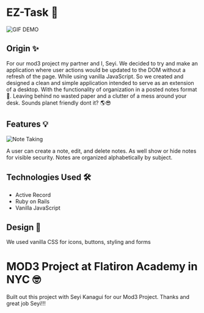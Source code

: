 # EZ-Task 📝

![GIF DEMO](gif/EZ-GIF.gif)

## Origin ✨
For our mod3 project my partner and I, Seyi. We decided to try and make an application where user actions would be updated to the DOM without a refresh of the page. While using vanilla JavaScript. So we created and designed a clean and simple application intended to serve as an extension of a desktop. With the functionality of organization in a posted notes format📝. Leaving behind no wasted paper and a clutter of a mess around your desk. Sounds planet friendly dont it? 🌎😎

## Features 💡

![Note Taking](https://media.giphy.com/media/nGtOFccLzujug/giphy.gif)

A user can create a note, edit, and delete notes. As well show or hide notes for visible security. Notes are organized alphabetically by subject.

## Technologies Used 🛠

* Active Record
* Ruby on Rails
* Vanilla JavaScript

## Design 🎨

We used vanilla CSS for icons, buttons, styling and forms 

# MOD3 Project at Flatiron Academy in NYC 🤓

Built out this project with Seyi Kanagui for our Mod3 Project. Thanks and great job Seyi!!! 
